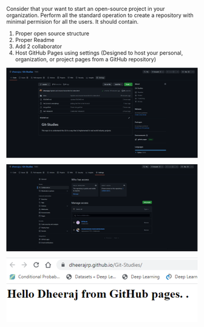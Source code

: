 Consider that your want to start an open-source project in your organization. Perform all the standard operation to create a repository with minimal permision for all the users. It should contain.


1. Proper open source structure
2. Proper Readme
3. Add 2 collaborator
4. Host GitHub Pages using settings (Designed to host your personal, organization, or project pages from a GitHub repository)

![image](https://github.com/dheerajrp/Git-Studies/blob/master/task_two/images/front.PNG)


![image](https://github.com/dheerajrp/Git-Studies/blob/master/task_two/images/collaborators.PNG)


![image](https://github.com/dheerajrp/Git-Studies/blob/master/task_two/images/pages.PNG)
